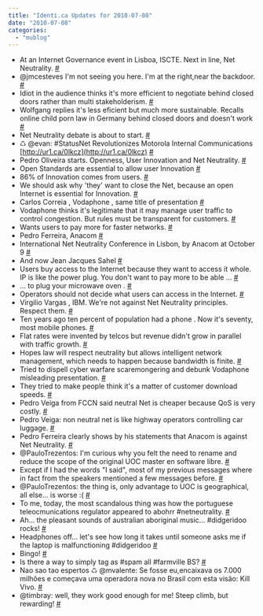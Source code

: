 ```yaml
---
title: "Identi.ca Updates for 2010-07-08"
date: "2010-07-08"
categories: 
  - "mublog"
---
```


- At an Internet Governance event in Lisboa, ISCTE. Next in line, Net Neutrality. [#](http://identi.ca/notice/40306133)
- @jmcesteves I'm not seeing you here. I'm at the right,near the backdoor. [#](http://identi.ca/notice/40306326)
- Idiot in the audience thinks it's more efficient to negotiate behind closed doors rather than multi stakeholderism. [#](http://identi.ca/notice/40309812)
- Wolfgang replies it's less eficient but much more sustainable. Recalls online child porn law in Germany behind closed doors and doesn't work [#](http://identi.ca/notice/40310296)
- Net Neutrality debate is about to start. [#](http://identi.ca/notice/40312305)
- ♺ @evan: #StatusNet Revolutionizes Motorola Internal Communications [http://ur1.ca/0lkcz](http://ur1.ca/0lkcz) [#](http://identi.ca/notice/40312451)
- Pedro Oliveira starts. Openness, User Innovation and Net Neutrality. [#](http://identi.ca/notice/40312889)
- Open Standards are essential to allow user Innovation [#](http://identi.ca/notice/40313720)
- 86% of Innovation comes from users. [#](http://identi.ca/notice/40314118)
- We should ask why 'they' want to close the Net, because an open Internet is essential for Innovation. [#](http://identi.ca/notice/40314415)
- Carlos Correia , Vodaphone , same title of presentation [#](http://identi.ca/notice/40314698)
- Vodaphone thinks it's legitimate that it may manage user traffic to control congestion. But rules must be transparent for customers. [#](http://identi.ca/notice/40315428)
- Wants users to pay more for faster networks. [#](http://identi.ca/notice/40315540)
- Pedro Ferreira, Anacom [#](http://identi.ca/notice/40315640)
- International Net Neutrality Conference in Lisbon, by Anacom at October 9 [#](http://identi.ca/notice/40317138)
- And now Jean Jacques Sahel [#](http://identi.ca/notice/40317268)
- Users buy access to the Internet because they want to access it whole. IP is like the power plug. You don't want to pay more to be able ... [#](http://identi.ca/notice/40318384)
- ... to plug your microwave oven . [#](http://identi.ca/notice/40318479)
- Operators should not decide what users can access in the Internet. [#](http://identi.ca/notice/40318659)
- Virgilio Vargas , IBM. We're not against Net Neutrality principles. Respect them. [#](http://identi.ca/notice/40318950)
- Ten years ago ten percent of population had a phone . Now it's seventy, most mobile phones. [#](http://identi.ca/notice/40319168)
- Flat rates were invented by telcos but revenue didn't grow in parallel with traffic growth. [#](http://identi.ca/notice/40319436)
- Hopes law will respect neutrality but allows intelligent network management, which needs to happen because bandwidth is finite. [#](http://identi.ca/notice/40319943)
- Tried to dispell cyber warfare scaremongering and debunk Vodaphone misleading presentation. [#](http://identi.ca/notice/40323070)
- They tried to make people think it's a matter of customer download speeds. [#](http://identi.ca/notice/40323379)
- Pedro Veiga from FCCN said neutral Net is cheaper because QoS is very costly. [#](http://identi.ca/notice/40323588)
- Pedro Veiga: non neutral net is like highway operators controlling car luggage. [#](http://identi.ca/notice/40323889)
- Pedro Ferreira clearly shows by his statements that Anacom is against Net Neutrality. [#](http://identi.ca/notice/40324137)
- @PauloTrezentos: I'm curious why you felt the need to rename and reduce the scope of the original UOC master en software libre. [#](http://identi.ca/notice/40324533)
- Except if I had the words "I said", most of my previous messages where in fact from the speakers mentioned a few messages before. [#](http://identi.ca/notice/40328717)
- @PauloTrezentos: the thing is, only advantage to UOC is geographical, all else... is worse :( [#](http://identi.ca/notice/40330337)
- To me, today, the most scandalous thing was how the portuguese teleocmunications regulator appeared to abohrr #netneutrality. [#](http://identi.ca/notice/40347970)
- Ah... the pleasant sounds of australian aboriginal music... #didgeridoo rocks! [#](http://identi.ca/notice/40350822)
- Headphones off... let's see how long it takes until someone asks me if the laptop is malfunctioning #didgeridoo [#](http://identi.ca/notice/40354148)
- Bingo! [#](http://identi.ca/notice/40355872)
- Is there a way to simply tag as #spam all #farmville BS? [#](http://identi.ca/notice/40356435)
- Nao sao tao espertos ♺ @mvalente: Se fosse eu,encaixava os 7.000 milhões e começava uma operadora nova no Brasil com esta visão: Kill Vivo. [#](http://identi.ca/notice/40400386)
- @timbray: well, they work good enough for me! Steep climb, but rewarding! [#](http://identi.ca/notice/40404015)
